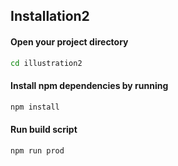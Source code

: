 ## Installation2

#### Open your project directory
```bash
cd illustration2
```

#### Install npm dependencies by running
```bash
npm install
```

#### Run build script
```bash
npm run prod
```